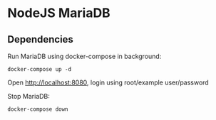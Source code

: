 # NodeJS MariaDB

## Dependencies
Run MariaDB using docker-compose in background:
```
docker-compose up -d
```

Open [http://localhost:8080](http://localhost:8080), login using root/example user/password

Stop MariaDB:
```
docker-compose down
```
